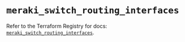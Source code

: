 # `meraki_switch_routing_interfaces`

Refer to the Terraform Registry for docs: [`meraki_switch_routing_interfaces`](https://registry.terraform.io/providers/ciscodevnet/meraki/1.7.1/docs/resources/switch_routing_interfaces).
